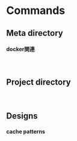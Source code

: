 # Commands

## Meta directory

#### docker関連


<br>

## Project directory


<br>

## Designs

#### cache patterns

